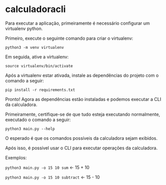 # calculadoracli

Para executar a aplicação, primeiramente é necessário configurar um virtualenv python.

Primeiro, execute o seguinte comando para criar o virtualenv:

`python3 -m venv virtualenv`

Em seguida, ative a virtualenv: 

`source virtualenv/bin/activate`

Após a virtualenv estar ativada, instale as dependências do projeto com o comando a seguir:

`pip install -r requirements.txt`

Pronto! Agora as dependências estão instaladas e podemos executar a CLI da calculadora.

Primeiramente, certifique-se de que tudo esteja executando normalmente, executado o comando a seguir:

`python3 main.py --help`

O esperado é que os comandos possíveis da calculadora sejam exibidos.

Após isso, é possível usar o CLI para executar operações da calculadora. 

Exemplos:

`python3 main.py -o 15 10 sum` <- 15 + 10

`python3 main.py -o 15 10 subtract` <- 15 - 10
